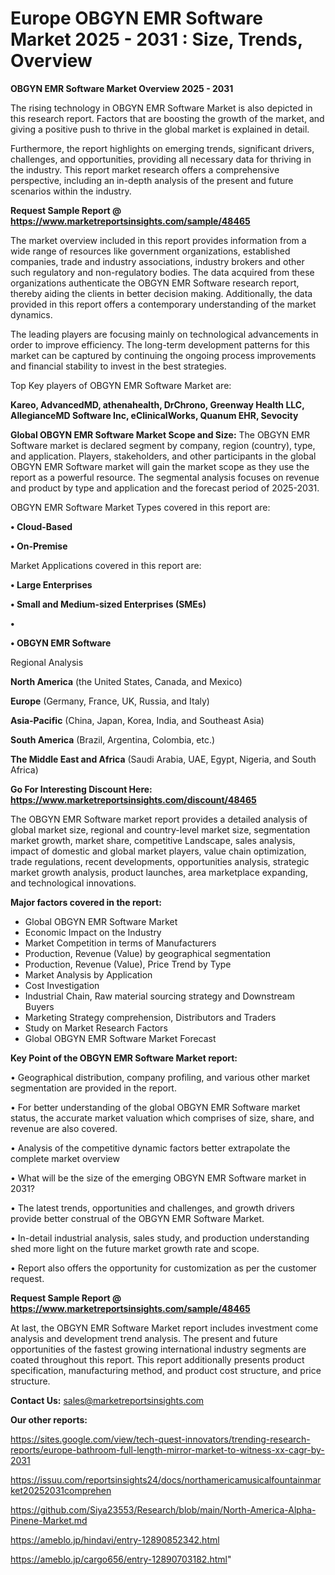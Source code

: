 # Europe OBGYN EMR Software Market 2025 - 2031 : Size, Trends, Overview

<Strong> OBGYN EMR Software Market Overview 2025 - 2031</strong>

The rising technology in OBGYN EMR Software Market is also depicted in this research report. Factors that are boosting the growth of the market, and giving a positive push to thrive in the global market is explained in detail.

Furthermore, the report highlights on emerging trends, significant drivers, challenges, and opportunities, providing all necessary data for thriving in the industry. This report market research offers a comprehensive perspective, including an in-depth analysis of the present and future scenarios within the industry.

<strong>Request Sample Report @ <a href=https://www.marketreportsinsights.com/sample/48465>https://www.marketreportsinsights.com/sample/48465</a></strong>

The market overview included in this report provides information from a wide range of resources like government organizations, established companies, trade and industry associations, industry brokers and other such regulatory and non-regulatory bodies. The data acquired from these organizations authenticate the OBGYN EMR Software research report, thereby aiding the clients in better decision making. Additionally, the data provided in this report offers a contemporary understanding of the market dynamics.

The leading players are focusing mainly on technological advancements in order to improve efficiency. The long-term development patterns for this market can be captured by continuing the ongoing process improvements and financial stability to invest in the best strategies.

Top Key players of OBGYN EMR Software Market are:

<strong>Kareo, AdvancedMD, athenahealth, DrChrono, Greenway Health LLC, AllegianceMD Software Inc, eClinicalWorks, Quanum EHR, Sevocity</strong>

<strong><b>Global OBGYN EMR Software Market Scope and Size:</b></strong>
The OBGYN EMR Software market is declared segment by company, region (country), type, and application. Players, stakeholders, and other participants in the global OBGYN EMR Software market will gain the market scope as they use the report as a powerful resource. The segmental analysis focuses on revenue and product by type and application and the forecast period of 2025-2031.

OBGYN EMR Software Market Types covered in this report are:

<strong>•  Cloud-Based

•  On-Premise</strong>

Market Applications covered in this report are:

<strong>•  Large Enterprises

•  Small and Medium-sized Enterprises (SMEs)

•  

•  OBGYN EMR Software</strong> 

Regional Analysis

<strong>North America</strong> (the United States, Canada, and Mexico)

<strong>Europe</strong> (Germany, France, UK, Russia, and Italy)

<strong>Asia-Pacific</strong> (China, Japan, Korea, India, and Southeast Asia)

<strong>South America</strong> (Brazil, Argentina, Colombia, etc.)

<strong>The Middle East and Africa</strong> (Saudi Arabia, UAE, Egypt, Nigeria, and South Africa)

<strong>Go For Interesting Discount Here: <a href=https://www.marketreportsinsights.com/discount/48465>https://www.marketreportsinsights.com/discount/48465</a></strong>

The OBGYN EMR Software market report provides a detailed analysis of global market size, regional and country-level market size, segmentation market growth, market share, competitive Landscape, sales analysis, impact of domestic and global market players, value chain optimization, trade regulations, recent developments, opportunities analysis, strategic market growth analysis, product launches, area marketplace expanding, and technological innovations.

<strong><b>Major factors covered in the report:</b></strong>
<ul>
  <li>Global OBGYN EMR Software Market </li>
  <li>Economic Impact on the Industry</li>
  <li>Market Competition in terms of Manufacturers</li>
  <li>Production, Revenue (Value) by geographical segmentation</li>
  <li>Production, Revenue (Value), Price Trend by Type</li>
  <li>Market Analysis by Application</li>
  <li>Cost Investigation</li>
  <li>Industrial Chain, Raw material sourcing strategy and Downstream Buyers</li>
  <li>Marketing Strategy comprehension, Distributors and Traders</li>
  <li>Study on Market Research Factors</li>
  <li>Global OBGYN EMR Software Market Forecast</li>
</ul>

<strong><b>Key Point of the OBGYN EMR Software Market report:</b></strong>

• Geographical distribution, company profiling, and various other market segmentation are provided in the report.

• For better understanding of the global OBGYN EMR Software market status, the accurate market valuation which comprises of size, share, and revenue are also covered.

• Analysis of the competitive dynamic factors better extrapolate the complete market overview

• What will be the size of the emerging OBGYN EMR Software market in 2031?

• The latest trends, opportunities and challenges, and growth drivers provide better construal of the OBGYN EMR Software Market.

• In-detail industrial analysis, sales study, and production understanding shed more light on the future market growth rate and scope.

• Report also offers the opportunity for customization as per the customer request.

<strong>Request Sample Report @ <a href=https://www.marketreportsinsights.com/sample/48465>https://www.marketreportsinsights.com/sample/48465</a></strong>

At last, the OBGYN EMR Software Market report includes investment come analysis and development trend analysis. The present and future opportunities of the fastest growing international industry segments are coated throughout this report. This report additionally presents product specification, manufacturing method, and product cost structure, and price structure.

<strong>Contact Us:</strong>
sales@marketreportsinsights.com

<strong>Our other reports:</strong>

<a href=https://sites.google.com/view/tech-quest-innovators/trending-research-reports/europe-bathroom-full-length-mirror-market-to-witness-xx-cagr-by-2031>https://sites.google.com/view/tech-quest-innovators/trending-research-reports/europe-bathroom-full-length-mirror-market-to-witness-xx-cagr-by-2031</a>

<a href=https://issuu.com/reportsinsights24/docs/northamericamusicalfountainmarket20252031comprehen>https://issuu.com/reportsinsights24/docs/northamericamusicalfountainmarket20252031comprehen</a>

<a href=https://github.com/Siya23553/Research/blob/main/North-America-Alpha-Pinene-Market.md>https://github.com/Siya23553/Research/blob/main/North-America-Alpha-Pinene-Market.md</a>

<a href=https://ameblo.jp/hindavi/entry-12890852342.html>https://ameblo.jp/hindavi/entry-12890852342.html</a>

<a href=https://ameblo.jp/cargo656/entry-12890703182.html>https://ameblo.jp/cargo656/entry-12890703182.html</a>"
